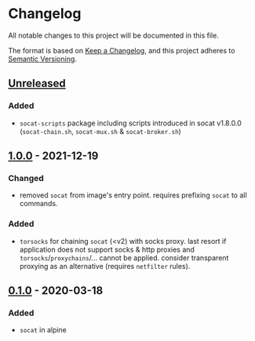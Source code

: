 # Changelog
All notable changes to this project will be documented in this file.

The format is based on [Keep a Changelog](https://keepachangelog.com/en/1.0.0/),
and this project adheres to [Semantic Versioning](https://semver.org/spec/v2.0.0.html).

## [Unreleased]
### Added
- `socat-scripts` package including scripts introduced in socat v1.8.0.0
   (`socat-chain.sh`, `socat-mux.sh` & `socat-broker.sh`)

## [1.0.0] - 2021-12-19
### Changed
- removed `socat` from image's entry point.
  requires prefixing `socat` to all commands.

### Added
- `torsocks` for chaining `socat` (<v2) with socks proxy.
  last resort if application does not support socks & http proxies
  and `torsocks`/`proxychains`/... cannot be applied.
  consider transparent proxying as an alternative (requires `netfilter` rules).

## [0.1.0] - 2020-03-18
### Added
- `socat` in alpine

[Unreleased]: https://github.com/fphammerle/docker-socat/compare/v1.0.0...HEAD
[1.0.0]: https://github.com/fphammerle/docker-socat/compare/v0.1.0...v1.0.0
[0.1.0]: https://github.com/fphammerle/docker-socat/tree/v0.1.0
